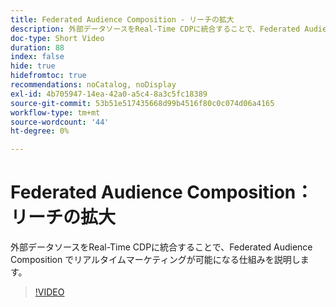 ```yaml
---
title: Federated Audience Composition - リーチの拡大
description: 外部データソースをReal-Time CDPに統合することで、Federated Audience Composition でリアルタイムマーケティングが可能になる仕組みを説明します。
doc-type: Short Video
duration: 88
index: false
hide: true
hidefromtoc: true
recommendations: noCatalog, noDisplay
exl-id: 4b705947-14ea-42a0-a5c4-8a3c5fc18389
source-git-commit: 53b51e517435668d99b4516f80c0c074d06a4165
workflow-type: tm+mt
source-wordcount: '44'
ht-degree: 0%

---
```


# Federated Audience Composition：リーチの拡大

外部データソースをReal-Time CDPに統合することで、Federated Audience Composition でリアルタイムマーケティングが可能になる仕組みを説明します。

<!-- 62_S508_3442517_87_federated-audience-composition-expanding-your-reach -->
>[!VIDEO](https://video.tv.adobe.com/v/3458250/?learn=on&enablevpops=true)
